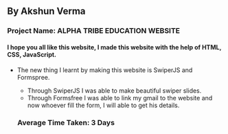 ## By Akshun Verma
### Project Name: ALPHA TRIBE EDUCATION WEBSITE

#### I hope you all like this website, I made this website with the help of HTML, CSS, JavaScript.
- The new thing I learnt by making this website is SwiperJS and Formspree.
  - Through SwiperJS I was able to make beautiful swiper slides.
  - Through Formsfree I was able to link my gmail to the website and now whoever fill the form, I will able to get his details. 

  ### Average Time Taken: 3 Days

